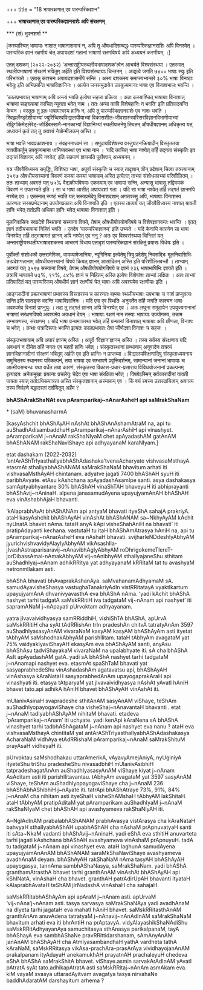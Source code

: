 +++
title = "18 भाषारक्षणात् एव पारम्परिकज्ञान"

+++
**भाषारक्षणात् एव पारम्परिकज्ञानराशेः अपि संरक्षणम्**

**\* (सं) भुवनशर्मा **

\[कस्याश्चित् भाषायाः नाशात् भाषानाशमात्रं न, अपि तु औषधादिसम्बद्धः पारम्परिकज्ञानराशिः अपि विनश्येत् । पारम्परिकं ज्ञानं रक्षणीयं चेत् अपायदशां गतानां भाषाणां रक्षणविषये अपि अध्ययनं करणीयम् ।\]

एतत् दशकम् (२०२२-२०३२) ‘अन्ताराष्ट्रीयस्थलीयभाषादशक’त्वेन  आचर्यते विश्वसंस्थया । एतस्मात् स्थलीयभाषाणां संरक्षणं भवितुम् अर्हति इति विश्वसंस्थायाः चिन्तनम् । अद्यत्वे जगति ७४०० भाषाः स्युः इति परिभाव्यते । एतासु काश्चन अपायदशासमीपे सन्ति । अस्य दशकस्य समाप्त्यभ्यन्तरे ३०% भाषाः विनष्टाः भवेयुः इति अभिप्रयन्ति भाषाविज्ञानिनः । अल्पेन जनसमुदायेन उपयुज्यमानाः भाषाः एव विनाशभाजः भवन्ति ।

‘कालप्रभावात् भाषाणाम् अपि अन्त्यं भवति इत्येषा सहजा प्रक्रिया । अतः कस्याश्चित् भाषायाः विनाशात् भाषाणां सङ्ख्यायां काचित् न्यूनता भवेत् नाम । ततः अन्या कापि विशेषहानिः न भवति’ इति प्रतिपादयन्ति केचन । वस्तुतः तु इतः भाषामात्रस्य हानिः न, अपि तु पारम्परिकज्ञानराशेः एव नाशः भवति । स्विझर्लेण्ड्देशीयाभ्यां ज्युरिच्विश्वविद्यालयीयाभ्यां विकासशील-जीवशास्त्रपरिसरविज्ञानविभागीयाभ्यां रोढ्रिगोकेमेट्लेरेट्-जोर्डिबस्सामै-नामकाभ्यां विज्ञानिभ्यां स्थलीयजनेषु स्थितम् औषधीयज्ञानम् अधिकृत्य यत् अध्ययनं कृतं तत् तु अवश्यं नेत्रोन्मीलकम् अस्ति ।

भाषा भवति भावप्रकाशनाय । संवहनमाध्यमं सा । समुदायविशेषस्य वस्तुघटनक्रियादीन् विस्तृततया व्यक्तीकर्तुम् उपयुज्यमाना ध्वनिव्यवस्था एव भाषा नाम । ‘यदि काचित् भाषा नश्येत् तर्हि तद्गता संस्कृतिः इव तद्गतं विज्ञानम् अपि नश्येत्’ इति सप्रमाणं ज्ञापयति पूर्वोक्तम् अध्ययनम् ।

यत्र जीववैविध्यस्य समृद्धिः, विशिष्टा भाषा, अपूर्वा संस्कृतिः च स्यात् तादृशान् त्रीन् प्रदेशान् चित्वा तत्रत्यानाम् ३५९७ औषधीयसस्यानां विवरणं कस्यां कस्यां भाषायाम् अस्ति इत्येतत् ताभ्यां संशोधकाभ्यां परिशीलितम् । ततः ताभ्याम् अवगतं यत् ७५% वैद्यकीयविषयाः एकस्याम् एव भाषायां सन्ति, अन्यासु भाषासु तद्विषयकं विवरणं न उपलभ्यते इति । सा च भाषा आसीत् अपायदशां गता । यदि सा भाषा नश्येत् तर्हि तद्गतं ज्ञानमपि नश्येत् एव । एतस्मात् स्पष्टं भवति यत् सस्यप्रभेदेषु विनाशदशाम् अगतवत्सु अपि, भाषायाः विनाशस्य कारणतः सस्यप्रभेदानाम् उपयोगप्रकारः अपि विनश्यति इति । एतस्य तात्पर्यं यत् जीववैविध्यस्य नाशात् यावती हानिः भवेत् ततोऽपि अधिका हानिः भवेत् भाषायाः विनाशात् इति ।

मूलनिवासिनः स्वप्रदेशे स्थितानां सस्यानां विषये, तेषाम् औषधीयोपयोगविषये च विशेषज्ञानवन्तः भवन्ति । एतत् ज्ञानं तदीयभाषायां निहितं भवति । एतदेव ‘पारम्परिकज्ञानम्’ इति उच्यते । यदि केनापि कारणेन सा भाषा विनश्येत् तर्हि तद्भाषागतं ज्ञानम् अपि नश्येत् एव ननु ? अतः एव विश्वसंस्थया चिन्तितं यत् अन्ताराष्ट्रीयस्थलीयभाषादशकस्य आचरणं विधाय एतादृशं पारम्परिकज्ञानं संरक्षितुं प्रयासः विधेयः इति ।

पूर्वोक्तौ संशोधकौ उत्तरामेरिका, वायव्यामेजानिया, न्यूगिनिया इत्येतेषु त्रिषु प्रदेशेषु निवसद्भिः मूलनिवासिभिः तत्प्रदेशगतानाम् औषधीयसस्यानां विषये कियत् ज्ञानम् आसादितम् अस्ति इति परिशीलितवन्तौ । ताभ्याम् अवगतं यत् ३५९७ सस्यानां विषये, तेषाम् औषधीयोपयोगविषये च ज्ञानं २३६ भाषाभाषिभिः ज्ञायते इति । तत्रापि भाषात्रये ७३%, ९१%, ८४% ज्ञानं च निहितम् अस्ति इत्येषः विशेषांशः ताभ्यां लक्षितः । अतः ताभ्यां प्रतिपादितं यत् पारम्परिकम् औषधीयं ज्ञानं रक्षणीयं चेत् भाषाः अपि अवश्यमेव रक्षणीयाः इति ।

आङ्ग्लादीनां प्रबलभाषाणां प्रभावस्य विस्तारस्य च कारणतः बह्व्यः स्थलीयभाषाः उपभाषाः च नाशं प्राप्नुवत्यः सन्ति इति सातङ्कं वदन्ति भाषाविज्ञानिनः । यदि एषा एव स्थितिः अनुवर्तेत तर्हि जगति काश्चन भाषाः अवश्यमेव विनाशं प्राप्नुयुः । तदा तु तद्गतं ज्ञानम् अपि विनश्येत् एव । अतः लघुना समुदायेन उपयुज्यमानानां भाषाणां सरंक्षणविषये अवश्यमेव अवधानं देयम् । भाषायाः रक्षणं नाम तस्याः भाषायाः उपयोगस्य, तन्नाम सम्भाषणस्य, संरक्षणम् । यदि भाषा ग्रन्थमात्रस्था भवेत् तर्हि ग्रन्थानां विनाशात् भाषायाः अपि क्षीणता, विनाशः च भवेत् । ग्रन्थाः पत्रादिरूपाः भवन्ति इत्यतः कालप्रभावतः तेषां जीर्णदशा विनाशः च सहजः ।

संस्कृतभाषायाम् अपि अपारं ज्ञानम् अस्ति । अपूर्वं ‘विज्ञान’ज्ञानम् अस्ति । तस्य सर्वस्य संरक्षणाय यदि अवधानं न दीयेत तर्हि जगतः एव महती हानिः भवेत् । संस्कृतस्थानां ग्रन्थानाम् अनुवादेन तत्रत्यं ज्ञानविज्ञानादीनां संरक्षणं भवितुम् अर्हति एव इति भ्रान्तिः न प्राप्तव्या । विद्यालयशिक्षणादिषु संस्कृताध्ययनाय समुचितस्य स्थानस्य परिकल्पनं, तया भाषया एव सम्भाषणे प्रवृत्तिदर्शनम्, सामान्यानां जनानां भाषायाः च आत्मीयसम्बन्धः यथा वर्धेत तथा कारणं, संस्कृतस्य विकास-प्रचार-प्रसाराय विविधयोजनानां प्रकल्पनम् इत्यादयः अनेकमुखाः प्रयत्नाः प्रचलेयुः चेदेव एषा भाषा संरक्षिता भवेत् । विषयेऽस्मिन् सर्वकारादीनां यावती पात्रता स्यात् ततोऽधिकपात्रता अस्ति संस्कृतज्ञानाम् अस्माकम् एव । किं वयं स्वस्य उत्तरदायित्वम् अवगत्य तस्य निर्वहणे बद्धादरतां दर्शयितुम् अर्हेम ?

**bhAShArakShaNAt eva pAramparikaj~nAnarAsheH api saMrakShaNam**

\* (saM) bhuvanasharmA

\[kasyAshchit bhAShAyAH nAshAt bhAShAnAshamAtraM na, api tu auShadhAdisambaddhaH pAramparikaj~nAnarAshiH api vinashyet. pAramparikaM j~nAnaM rakShaNIyaM chet apAyadashAM gatAnAM bhAShANAM rakShaNaviShaye api adhyayanaM karaNIyam.\]

etat dashakam (2022-2032) ‘antArAShTrIyasthalIyabhAShAdashaka’tvenaAcharyate vishvasaMsthayA. etasmAt sthalIyabhAShANAM saMrakShaNaM bhavitum arhati iti vishvasaMsthAyAH chintanam. adyatve jagati 7400 bhAShAH syuH iti paribhAvyate. etAsu kAshchana apAyadashAsamIpe santi. asya dashakasya samAptyabhyantare 30% bhAShAH vinaShTAH bhaveyuH iti abhiprayanti bhAShAvij~nAninaH. alpena janasamudAyena upayujyamAnAH bhAShAH eva vinAshabhAjaH bhavanti.

‘kAlaprabhAvAt bhAShANAm api antyaM bhavati ityeShA sahajA prakriyA. ataH kasyAshchit bhAShAyAH vinAshAt bhAShANAM sa~NkhyAyAM kAchit nyUnatA bhavet nAma. tataH anyA kApi visheShahAniH na bhavati’ iti pratipAdayanti kechana. vastutaH tu itaH bhAShAmAtrasya hAniH na, api tu pAramparikaj~nAnarAsheH eva nAshaH bhavati. svijharleNDdeshIyAbhyAM jyurichvishvavidyAlayIyAbhyAM vikAsashIla-jIvashAstraparisaravij~nAnavibhAgIyAbhyAM roDhrigokemeTlereT-jorDibassAmai-nAmakAbhyAM vij~nAnibhyAM sthalIyajaneShu sthitam auShadhIyaj~nAnam adhikRRitya yat adhyayanaM kRRitaM tat tu avashyaM netronmIlakam asti.

bhAShA bhavati bhAvaprakAshanAya. saMvahanamAdhyamaM sA. samudAyavisheShasya vastughaTanakriyAdIn vistRRitatayA vyaktIkartum upayujyamAnA dhvanivyavasthA eva bhAShA nAma. ‘yadi kAchit bhAShA nashyet tarhi tadgatA saMskRRitiH iva tadgataM vij~nAnam api nashyet’ iti sapramANaM j~nApayati pUrvoktam adhyayanam.

yatra jIvavaividhyasya samRRiddhiH, vishiShTA bhAShA, apUrvA saMskRRitiH cha syAt tAdRRishAn trIn pradeshAn chitvA tatratyAnAm 3597 auShadhIyasasyAnAM vivaraNaM kasyAM kasyAM bhAShAyAm asti ityetat tAbhyAM saMshodhakAbhyAM parishIlitam. tataH tAbhyAm avagataM yat 75% vaidyakIyaviShayAH ekasyAm eva bhAShAyAM santi, anyAsu bhAShAsu tadviShayakaM vivaraNaM na upalabhyate iti. sA cha bhAShA AsIt apAyadashAM gatA. yadi sA bhAShA nashyet tarhi tadgataM j~nAnamapi nashyet eva. etasmAt spaShTaM bhavati yat sasyaprabhedeShu vinAshadashAm agatavatsu api, bhAShAyAH vinAshasya kAraNataH sasyaprabhedAnAm upayogaprakAraH api vinashyati iti. etasya tAtparyaM yat jIvavaividhyasya nAshAt yAvatI hAniH bhavet tato.api adhikA hAniH bhavet bhAShAyAH vinAshAt iti.

mUlanivAsinaH svapradeshe sthitAnAM sasyAnAM viShaye, teShAm auShadhIyopayogaviShaye cha visheShaj~nAnavantaH bhavanti . etat j~nAnaM tadIyabhAShAyAM nihitaM bhavati. etadeva ‘pAramparikaj~nAnam’ iti uchyate. yadi kenApi kAraNena sA bhAShA vinashyet tarhi tadbhAShAgataM j~nAnam api nashyet eva nanu ? ataH eva vishvasaMsthayA chintitaM yat antArAShTrIyasthalIyabhAShAdashakasya AcharaNaM vidhAya etAdRRishaM pAramparikaj~nAnaM saMrakShituM prayAsaH vidheyaH iti.

pUrvoktau saMshodhakau uttarAmerikA, vAyavyAmejAniyA, nyUginiyA ityeteShu triShu pradesheShu nivasadbhiH mUlanivAsibhiH tatpradeshagatAnAm auShadhIyasasyAnAM viShaye kiyat j~nAnam AsAditam asti iti parishIlitavantau. tAbhyAm avagataM yat 3597 sasyAnAM viShaye, teShAm auShadhIyopayogaviShaye cha j~nAnaM 236 bhAShAbhAShibhiH j~nAyate iti. tatrApi bhAShAtraye 73%, 91%, 84% j~nAnaM cha nihitam asti ityeShaH visheShAMshaH tAbhyAM lakShitaH. ataH tAbhyAM pratipAditaM yat pAramparikam auShadhIyaM j~nAnaM rakShaNIyaM chet bhAShAH api avashyameva rakShaNIyAH iti.

A~NglAdInAM prabalabhAShANAM prabhAvasya vistArasya cha kAraNataH bahvyaH sthalIyabhAShAH upabhAShAH cha nAshaM prApnuvatyaH santi iti sAta~NkaM vadanti bhAShAvij~nAninaH. yadi eShA eva sthitiH anuvarteta tarhi jagati kAshchana bhAShAH avashyameva vinAshaM prApnuyuH. tadA tu tadgataM j~nAnam api vinashyet eva. ataH laghunA samudAyena upayujyamAnAnAM bhAShANAM saraMkShaNaviShaye avashyameva avadhAnaM deyam. bhAShAyAH rakShaNaM nAma tasyAH bhAShAyAH upayogasya, tannAma sambhAShaNasya, saMrakShaNam. yadi bhAShA granthamAtrasthA bhavet tarhi granthAnAM vinAshAt bhAShAyAH api kShINatA, vinAshaH cha bhavet. granthAH patrAdirUpAH bhavanti ityataH kAlaprabhAvataH teShAM jIrNadashA vinAshaH cha sahajaH.

saMskRRitabhAShAyAm api apAraM j~nAnam asti. apUrvaM ‘vij~nAna’j~nAnam asti. tasya sarvasya saMrakShaNAya yadi avadhAnaM na dIyeta tarhi jagataH eva mahatI hAniH bhavet. saMskRRitasthAnAM granthAnAm anuvAdena tatratyaM j~nAnavij~nAnAdInAM saMrakShaNaM bhavitum arhati eva iti bhrAntiH na prAptavyA. vidyAlayashikShaNAdiShu saMskRRitAdhyayanAya samuchitasya sthAnasya parikalpanaM, tayA bhAShayA eva sambhAShaNe pravRRittidarshanam, sAmAnyAnAM janAnAM bhAShAyAH cha AtmIyasambandhaH yathA vardheta tathA kAraNaM, saMskRRitasya vikAsa-prachAra-prasArAya vividhayojanAnAM prakalpanam ityAdayaH anekamukhAH prayatnAH prachaleyuH chedeva eShA bhAShA saMrakShitA bhavet. viShaye.asmin sarvakArAdInAM yAvatI pAtratA syAt tato.adhikapAtratA asti saMskRRitaj~nAnAm asmAkam eva. kiM vayaM svasya uttaradAyitvam avagatya tasya nirvahaNe baddhAdaratAM darshayitum arhema ?
